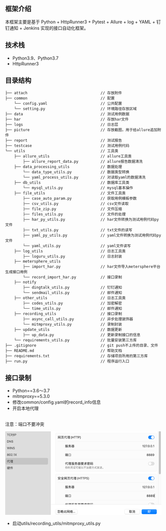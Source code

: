 ## 框架介绍

本框架主要是基于 Python + HttpRunner3 + Pytest + Allure + log + YAML + 钉钉通知 + Jenkins 实现的接口自动化框架。


## 技术栈
* Python3.9、Python3.7
* HttpRunner3

## 目录结构

    ├── attach                                 // 存放附件
    ├── common                                 // 配置
        └── config.yaml                        // 公共配置
        └── setting.py                         // 环境路径存放区域
    ├── data                                   // 测试用例数据
    ├── har                                    // 存放har文件
    ├── logs                                   // 日志层
    ├── picture                                // 存放截图，用于给allure追加附件
    ├── report                                 // 测试报告
    ├── testcase                               // 测试用例代码
    └── utils                                  // 工具类
        ├── allure_utils                       // allure工具类
            ├── allure_report_data.py          // allure报告数据清洗
        ├── data_processing_utils              // 数据处理
            └── data_type_utils.py             // 数据类型转换
            └── yaml_process_utils.py          // 对读取yaml的数据清洗
        ├── db_utils                           // 数据库工具类
            └── mysql_utils.py                 // mysql基本操作
        ├── file_utils                         // 文件工具类
            ├── case_auto_param.py             // 获取用例模板参数
            ├── csv_utils.py                   // csv文件读取
            ├── file_zip.py                    // 文件压缩
            ├── files_utils.py                 // 文件的处理
            ├── har_py_utils.py                // har文件转换为测试用例代码py文件
            ├── txt_utils.py                   // txt文件的读写
            ├── yaml_py_utils.py               // yaml文件转换为测试用例代码py文件
            └── yaml_utils.py                  // yaml文件读写
        ├── log_utils                          // 日志工具类
            ├── loguru_utils.py                // 日志封装
        ├── metersphere_utils
            ├── import_har.py                  // har文件导入metersphere平台生成接口用例
            └── record_import_har.py           // 接口录制
        ├── notify
            ├── dingtalk_utils.py              // 钉钉通知
            └── sendmail_utils.py              // 邮件通知
        ├── other_utils                        // 日志工具类
            ├── codes_utils.py                 // 加密解密
            └── time_utils.py                  // 邮件通知
        ├── recording_utils                    // 接口录制
            ├── async_call_utils.py            // 异步处理装饰器
            └── mitmproxy_utils.py             // 录制封装
        ├── update_utils                       // 数据更新
            ├── up_data.py                     // 更新录制接口的信息
        └── requirements_utils.py              // 批量安装第三方库
    ├── .gitignore                             // git push不上传的目录、文件
    ├── README.md                              // 帮助文档
    ├── requirements.txt                       // 存储项目所用的第三方库
    ├── run.py                                 // 程序运行入口

## 接口录制
* Python==3.6～3.7
* mitmproxy==5.3.0
* 修改common/config.yaml的record_info信息
* 开启本地代理
<br />
  注意：端口不要冲突
<br />

  ![img.png](attach/readme/img.png)
* 启动utils/recording_utils/mitmproxy_utils.py


